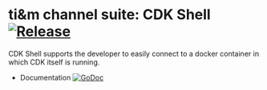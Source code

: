 ti&m channel suite: CDK Shell [![Release](https://img.shields.io/github/release/amarkwalder/cdk-shell.svg)](https://github.com/amarkwalder/cdk-shell/releases/latest)
=============================

CDK Shell supports the developer to easily connect to a docker container in which CDK itself is running.

- Documentation [![GoDoc](https://godoc.org/github.com/amarkwalder/cdk-shell?status.svg)](https://godoc.org/github.com/amarkwalder/cdk-shell)
